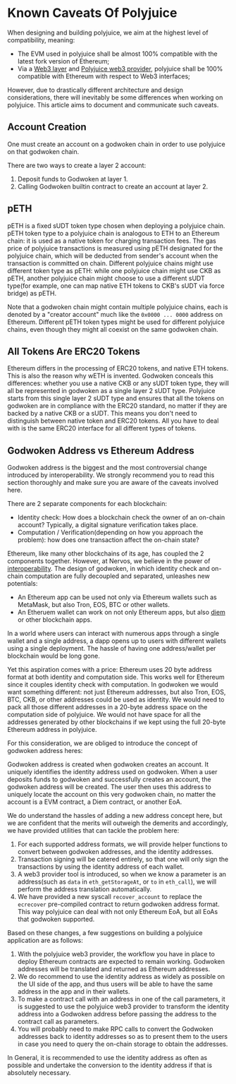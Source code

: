 # Known Caveats Of Polyjuice

When designing and building polyjuice, we aim at the highest level of compatibility, meaning:

* The EVM used in polyjuice shall be almost 100% compatible with the latest fork version of Ethereum;
* Via a [Web3 layer](https://github.com/nervosnetwork/godwoken-web3) and [Polyjuice web3 provider](https://github.com/nervosnetwork/polyjuice-provider), polyjuice shall be 100% compatible with Ethereum with respect to Web3 interfaces;

However, due to drastically different architecture and design considerations, there will inevitably be some differences when working on polyjuice. This article aims to document and communicate such caveats.

## Account Creation

One must create an account on a godwoken chain in order to use polyjuice on that godwoken chain.

There are two ways to create a layer 2 account:

1. Deposit funds to Godwoken at layer 1.
2. Calling Godwoken builtin contract to create an account at layer 2.

## pETH

pETH is a fixed sUDT token type chosen when deploying a polyjuice chain. pETH token type to a polyjuice chain is analogous to ETH to an Ethereum chain: it is used as a native token for charging transaction fees. The gas price of polyjuice transactions is measured using pETH designated for the polyjuice chain, which will be deducted from sender's account when the transaction is committed on chain. Different polyjuice chains might use different token type as pETH: while one polyjuice chain might use CKB as pETH, another polyjuice chain might choose to use a different sUDT type(for example, one can map native ETH tokens to CKB's sUDT via force bridge) as pETH.

Note that a godwoken chain might contain multiple polyjuice chains, each is denoted by a "creator account" much like the `0x0000 ... 0000` address on Ethereum. Different pETH token types might be used for different polyjuice chains, even though they might all coexist on the same godwoken chain.

## All Tokens Are ERC20 Tokens

Ethereum differs in the processing of ERC20 tokens, and native ETH tokens. This is also the reason why wETH is invented. Godwoken conceals this differences: whether you use a native CKB or any sUDT token type, they will all be represented in godwoken as a single layer 2 sUDT type. Polyjuice starts from this single layer 2 sUDT type and ensures that all the tokens on godwoken are in compliance with the ERC20 standard, no matter if they are backed by a native CKB or a sUDT. This means you don't need to distinguish between native token and ERC20 tokens. All you have to deal with is the same ERC20 interface for all different types of tokens.

## Godwoken Address vs Ethereum Address

Godwoken address is the biggest and the most controversial change introduced by interoperability. We strongly recommend you to read this section thoroughly and make sure you are aware of the caveats involved here.

There are 2 separate components for each blockchain:

* Identity check: How does a blockchain check the owner of an on-chain account? Typically, a digital signature verification takes place.
* Computation / Verification(depending on how you approach the problem): how does one transaction affect the on-chain state?

Ethereum, like many other blockchains of its age, has coupled the 2 components together. However, at Nervos, we believe in the power of [interoperability](https://talk.nervos.org/t/blockchain-abstraction-and-interoperability-2-0/5440). The design of godwoken, in which identity check and on-chain computation are fully decoupled and separated, unleashes new potentials:

* An Ethereum app can be used not only via Ethereum wallets such as MetaMask, but also Tron, EOS, BTC or other wallets.
* An Etheruem wallet can work on not only Ethereum apps, but also [diem](https://www.diem.com/en-us/) or other blockchain apps.

In a world where users can interact with numerous apps through a single wallet and a single address, a dapp opens up to users with different wallets using a single deployment. The hassle of having one address/wallet per blockchain would be long gone. 

Yet this aspiration comes with a price: Ethereum uses 20 byte address format at both identity and computation side. This works well for Ethereum since it couples identity check with computation. In godwoken we would want something different: not just Ethereum addresses, but also Tron, EOS, BTC, CKB, or other addresses could be used as identity. We would need to pack all those different addresses in a 20-byte address space on the computation side of polyjuice. We would not have space for all the addresses generated by other blockchains if we kept using the full 20-byte Ethereum address in polyjuice.

For this consideration, we are obliged to introduce the concept of godwoken address heres:

Godwoken address is created when godwoken creates an account. It uniquely identifies the identity address used on godwoken. When a user deposits funds to godwoken and successfully creates an account, the godwoken address will be created. The user then uses this address to uniquely locate the account on this very godwoken chain, no matter the account is a EVM contract, a Diem contract, or another EoA.

We do understand the hassles of adding a new address concept here, but we are confident that the merits will outweigh the demerits and accordingly, we have provided utilities that can tackle the problem here:

1. For each supported address formats, we will provide helper functions to convert between godwoken addresses, and the identity addresses.
2. Transaction signing will be catered entirely, so that one will only sign the transactions by using the identity address of each wallet.
3. A web3 provider tool is introduced, so when we know a parameter is an address(such as `data` in `eth_getStorageAt`, or `to` in `eth_call`), we will perform the address translation automatically.
4. We have provided a new syscall `recover_account` to replace the `ecrecover` pre-compiled contract to return godwoken address format. This way polyjuice can deal with not only Ethereum EoA, but all EoAs that godwoken supported.

Based on these changes, a few suggestions on building a polyjuice application are as follows:

1. With the polyjuice web3 provider, the workflow you have in place to deploy Ethereum contracts are expected to remain working. Godwoken addresses will be translated and returned as Ethereum addresses.
2. We do recommend to use the identity address as widely as possible on the UI side of the app, and thus users will be able to have the same address in the app and in their wallets.
3. To make a contract call with an address in one of the call parameters, it is suggested to use the polyjuice web3 provider to transform the identity address into a Godwoken address before passing the address to the contract call as parameters.
4. You will probably need to make RPC calls to convert the Godwoken addresses back to identity addresses so as to present them to the users in case you need to query the on-chain storage to obtain the addresses.

In General, it is recommended to use the identity address as often as possible and undertake the conversion to the identity address if that is absolutely necessary.
